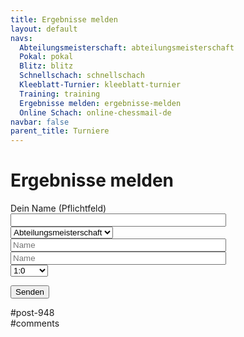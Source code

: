 ```yaml
---
title: Ergebnisse melden 
layout: default
navs:
  Abteilungsmeisterschaft: abteilungsmeisterschaft
  Pokal: pokal
  Blitz: blitz
  Schnellschach: schnellschach
  Kleeblatt-Turnier: kleeblatt-turnier
  Training: training
  Ergebnisse melden: ergebnisse-melden
  Online Schach: online-chessmail-de
navbar: false
parent_title: Turniere
---
```

<div class="post-948 page type-page status-publish hentry" id="post-948">
<h1 class="entry-title">Ergebnisse melden</h1>
<div class="entry-content">
<div class="wpcf7 no-js" dir="ltr" id="wpcf7-f4189-p948-o1" lang="de-DE">
<div class="screen-reader-response"><p aria-atomic="true" aria-live="polite" role="status"></p> <ul></ul></div>
<form action="/wordpress/turniere/ergebnisse-melden/#wpcf7-f4189-p948-o1" aria-label="Kontaktformular" class="wpcf7-form init" data-status="init" method="post" novalidate="novalidate">
<div style="display: none;">
<input name="_wpcf7" type="hidden" value="4189"/>
<input name="_wpcf7_version" type="hidden" value="5.8.5"/>
<input name="_wpcf7_locale" type="hidden" value="de_DE"/>
<input name="_wpcf7_unit_tag" type="hidden" value="wpcf7-f4189-p948-o1"/>
<input name="_wpcf7_container_post" type="hidden" value="948"/>
<input name="_wpcf7_posted_data_hash" type="hidden" value=""/>
</div>
<p><label> Dein Name (Pflichtfeld)<br/>
<span class="wpcf7-form-control-wrap" data-name="your-name"><input aria-invalid="false" aria-required="true" class="wpcf7-form-control wpcf7-text wpcf7-validates-as-required" name="your-name" size="40" type="text" value=""/></span> </label><br/>
<span class="wpcf7-form-control-wrap" data-name="Turnier"><select aria-invalid="false" aria-required="true" class="wpcf7-form-control wpcf7-select wpcf7-validates-as-required" name="Turnier"><option value="Abteilungsmeisterschaft">Abteilungsmeisterschaft</option><option value="Pokal">Pokal</option></select></span><br/>
<span class="wpcf7-form-control-wrap" data-name="Spieler1"><input aria-invalid="false" aria-required="true" class="wpcf7-form-control wpcf7-text wpcf7-validates-as-required" name="Spieler1" placeholder="Name" size="40" type="text" value=""/></span><br/>
<span class="wpcf7-form-control-wrap" data-name="Spieler2"><input aria-invalid="false" aria-required="true" class="wpcf7-form-control wpcf7-text wpcf7-validates-as-required" name="Spieler2" placeholder="Name" size="40" type="text" value=""/></span><br/>
<span class="wpcf7-form-control-wrap" data-name="Ergebnis"><select aria-invalid="false" aria-required="true" class="wpcf7-form-control wpcf7-select wpcf7-validates-as-required" name="Ergebnis"><option value="1:0">1:0</option><option value="0:1">0:1</option><option value="Remis">Remis</option><option value="+ -">+ -</option><option value="- +">- +</option></select></span>
</p>
<p><input class="wpcf7-form-control wpcf7-submit has-spinner" type="submit" value="Senden"/>
</p><div aria-hidden="true" class="wpcf7-response-output"></div>
</form>
</div>
</div><!-- .entry-content -->
</div> #post-948 
<div id="comments">
</div> #comments 

